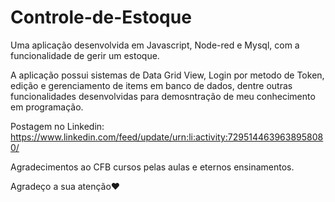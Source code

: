 # Controle-de-Estoque
Uma aplicação desenvolvida em Javascript, Node-red e Mysql, com a funcionalidade de gerir um estoque.

A aplicação possui sistemas de Data Grid View, Login por metodo de Token, edição e gerenciamento de items em banco de dados, dentre outras funcionalidades desenvolvidas para demosntração de meu conhecimento em programação.

Postagem no Linkedin: https://www.linkedin.com/feed/update/urn:li:activity:7295144639638958080/

Agradecimentos ao CFB cursos pelas aulas e eternos ensinamentos.

Agradeço a sua atenção❤️
